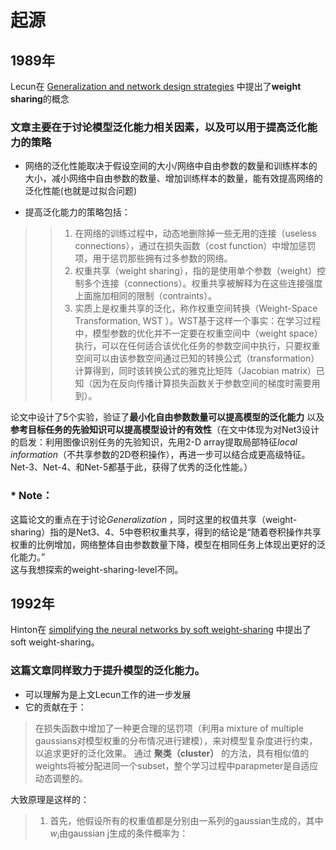 # 起源  

## 1989年 
Lecun在 [Generalization and network design strategies](https://d1wqtxts1xzle7.cloudfront.net/30766382/lecun-with-cover-page-v2.pdf?Expires=1650274558&Signature=IQMgrx-qH6SlHiQoNoCBQNnim1Xjw8DcG4gdCNuGSdEqOXJobmsIwXdwWi8HZ0Gl9R0C7ulVcnH83NeoyeZqZ7aiRD1M1lhTKnr5sp3l0W3xxwFm5QsAGGsCG81WsCStAV77NpkPm7Bxf26IykdoWqWdPjM4DZhQdJNBhqjzAAbaAmYEMB4erHoq5qosrYfgqZ3YfclBqdWPxDDT9Mn8Xperfs62WwaTnskldc7UUhd44LNYLcT5AyD3HzDxds9rFhj0TP5JKuLhtupyuY3k1BzaECBaFco4DcHRKx44EIJUxjY9HVcN1CkmQNwoIirKCPQ12qHxhH3NqDGK6wUXyA__&Key-Pair-Id=APKAJLOHF5GGSLRBV4ZA) 中提出了**weight sharing**的概念  

### 文章主要在于讨论模型泛化能力相关因素，以及可以用于提高泛化能力的策略
* 网络的泛化性能取决于假设空间的大小/网络中自由参数的数量和训练样本的大小，减小网络中自由参数的数量、增加训练样本的数量，能有效提高网络的泛化性能(也就是过拟合问题)  

* 提高泛化能力的策略包括：
>> 1. 在网络的训练过程中，动态地删除掉一些无用的连接（useless connections），通过在损失函数（cost function）中增加惩罚项，用于惩罚那些拥有过多参数的网络。
>> 2. 权重共享（weight sharing），指的是使用单个参数（weight）控制多个连接（connections）。权重共享被解释为在这些连接强度上面施加相同的限制（contraints）。
>> 3. 实质上是权重共享的泛化，称作权重空间转换（Weight-Space Transformation, WST ）。WST基于这样一个事实：在学习过程中，模型参数的优化并不一定要在权重空间中（weight space）执行，可以在任何适合该优化任务的参数空间中执行，只要权重空间可以由该参数空间通过已知的转换公式（transformation）计算得到，同时该转换公式的雅克比矩阵（Jacobian matrix）已知（因为在反向传播计算损失函数关于参数空间的梯度时需要用到）。

  论文中设计了5个实验，验证了**最小化自由参数数量可以提高模型的泛化能力** 以及**参考目标任务的先验知识可以提高模型设计的有效性**（在文中体现为对Net3设计的启发：利用图像识别任务的先验知识，先用2-D array提取局部特征*local information*（不共享参数的2D卷积操作），再进一步可以结合成更高级特征。Net-3、Net-4、和Net-5都基于此，获得了优秀的泛化性能。）

### * Note：
这篇论文的重点在于讨论*Generalization* ，同时这里的权值共享（weight-sharing）指的是Net3、4、5中卷积权重共享，得到的结论是“随着卷积操作共享权重的比例增加，网络整体自由参数数量下降，模型在相同任务上体现出更好的泛化能力。”  
这与我想探索的weight-sharing-level不同。

## 1992年
Hinton在 [simplifying the neural networks by soft weight-sharing](http://www.cs.toronto.edu/~hinton/absps/sunspots.pdf) 中提出了soft weight-sharing。  

### 这篇文章同样致力于提升模型的泛化能力。  
* 可以理解为是上文Lecun工作的进一步发展
* 它的贡献在于：
> 在损失函数中增加了一种更合理的惩罚项（利用a mixture of multiple gaussians对模型权重的分布情况进行建模），来对模型复杂度进行约束，以追求更好的泛化效果。
> 通过 **聚类（cluster）** 的方法，具有相似值的weights将被分配进同一个subset，整个学习过程中parapmeter是自适应动态调整的。  

大致原理是这样的：  
> 1. 首先，他假设所有的权重值都是分别由一系列的gaussian生成的，其中$w_i$由gaussian j生成的条件概率为：$$$$
